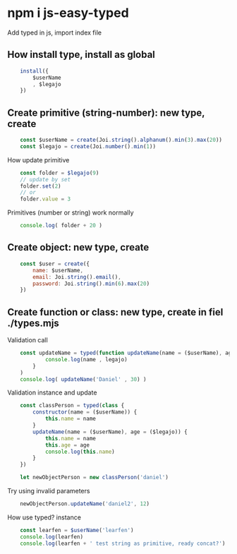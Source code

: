 # npm i js-easy-typed
Add typed in js, import index file

## How install type, install as global 

```js
	install({
		$userName
		, $legajo
	})
```

## Create primitive (string-number): new type, create 

```js
	const $userName = create(Joi.string().alphanum().min(3).max(20))
	const $legajo = create(Joi.number().min(1))
```

How update primitive

```js
	const folder = $legajo(9)
	// update by set
	folder.set(2)
	// or 
	folder.value = 3
```


Primitives (number or string) work normally

```js
	console.log( folder + 20 )
```

## Create object: new type, create 

```js
	const $user = create({
		name: $userName,
		email: Joi.string().email(),
		password: Joi.string().min(6).max(20)
	})
```

## Create function or class: new type, create in fiel ./types.mjs
Validation call


```js
	const updateName = typed(function updateName(name = ($userName), age = ($legajo)) {
			console.log(name , legajo)
		}
	)
	console.log( updateName('Daniel' , 30) )
```

Validation instance and update


```js
	const classPerson = typed(class {
		constructor(name = ($userName)) {
			this.name = name
		}
		updateName(name = ($userName), age = ($legajo)) {
			this.name = name
			this.age = age
			console.log(this.name)
		}
	})

	let newObjectPerson = new classPerson('daniel')
```

Try using invalid parameters


```js
	newObjectPerson.updateName('daniel2', 12)
```


How use typed? instance 
```js
	const learfen = $userName('learfen')
	console.log(learfen)
	console.log(learfen + ' test string as primitive, ready concat?')
```